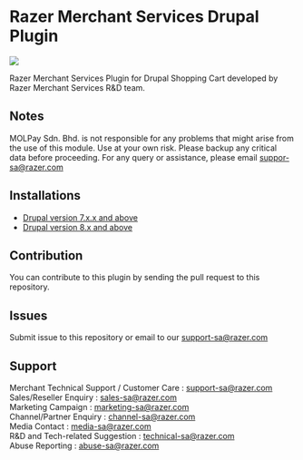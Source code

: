 
Razer Merchant Services Drupal Plugin
==================

<img src="https://user-images.githubusercontent.com/38641542/74404895-b21b8480-4e66-11ea-8eb0-96c1cb7acdf6.jpg">

Razer Merchant Services Plugin for Drupal Shopping Cart developed by Razer Merchant Services R&D team.


Notes
-----

MOLPay Sdn. Bhd. is not responsible for any problems that might arise from the use of this module. 
Use at your own risk. Please backup any critical data before proceeding. For any query or 
assistance, please email suppor-sa@razer.com


Installations
------------------------------------------------------

- [Drupal version 7.x.x and above](https://github.com/RazerMS/Drupal_Plugin/wiki/Drupal-7.x.x-and-above)
- [Drupal version 8.x and above](https://github.com/RazerMS/Drupal_Plugin/wiki/Drupal-8.x-and-above)


Contribution
------------

You can contribute to this plugin by sending the pull request to this repository.


Issues
------------

Submit issue to this repository or email to our support-sa@razer.com


Support
-------

Merchant Technical Support / Customer Care : support-sa@razer.com <br>
Sales/Reseller Enquiry : sales-sa@razer.com <br>
Marketing Campaign : marketing-sa@razer.com <br>
Channel/Partner Enquiry : channel-sa@razer.com <br>
Media Contact : media-sa@razer.com <br>
R&D and Tech-related Suggestion : technical-sa@razer.com <br>
Abuse Reporting : abuse-sa@razer.com
